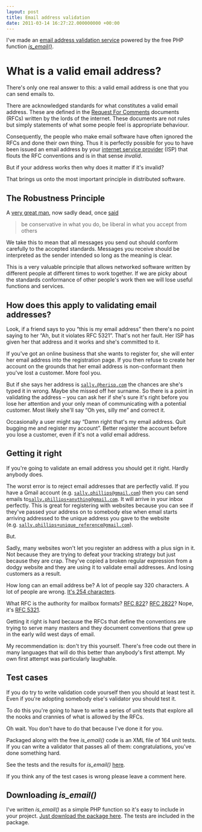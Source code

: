 ```yaml
---
layout: post
title: Email address validation
date: 2011-03-14 16:27:22.000000000 +00:00
---
```

I've made an <a href="http://isemail.info" target="_blank">email address validation service</a> powered by the free PHP function <em><a href="http://code.google.com/p/isemail/" target="_blank">is_email()</a></em>.
<h1>What is a valid email address?</h1>
There's only one real answer to this: a valid email address is one that you can send emails to.

There are acknowledged standards for what constitutes a valid email address. These are defined in the <a href="http://en.wikipedia.org/wiki/Request_for_comments" target="_blank">Request For Comments</a> documents (RFCs) written by the lords of the internet. These documents are not rules but simply statements of what some people feel is appropriate behaviour.

Consequently, the people who make email software have often ignored the RFCs and done their own thing. Thus it is perfectly possible for you to have been issued an email address by your <a href="http://en.wikipedia.org/wiki/Internet_Service_Provider" target="_blank">internet service provider</a> (ISP) that flouts the RFC conventions and is in that sense <em>invalid</em>.

But if your address works then why does it matter if it's invalid?

That brings us onto the most important principle in distributed software.
<h2>The Robustness Principle</h2>
A <a href="http://en.wikipedia.org/wiki/Jon_Postel" target="_blank">very great man</a>, now sadly dead, once <a href="http://en.wikipedia.org/wiki/Robustness_principle" target="_blank">said</a>
<blockquote>be conservative in what you do, be liberal in what you accept from others</blockquote>
We take this to mean that all messages you send out should conform carefully to the accepted standards. Messages you receive should be interpreted as the sender intended so long as the meaning is clear.

This is a very valuable principle that allows networked software written by different people at different times to work together. If we are picky about the standards conformance of other people's work then we will lose useful functions and services.
<h2>How does this apply to validating email addresses?</h2>
Look, if a friend says to you “this is my email address” then there's no point saying to her “Ah, but it violates RFC 5321”. That's not her fault. Her ISP has given her that address and it works and she's committed to it.

If you've got an online business that she wants to register for, she will enter her email address into the registration page. If you then refuse to create her account on the grounds that her email address is non-conformant then you've lost a customer. More fool you.

But if she says her address is <code>sally.@herisp.com</code> the chances are she's typed it in wrong. Maybe she missed off her surname. So there is a point in validating the address – you can ask her if she's sure it's right before you lose her attention and your only mean of communicating with a potential customer. Most likely she'll say “Oh yes, silly me” and correct it.

Occasionally a user might say “Damn right that's my email address. Quit bugging me and register my account”. Better register the account before you lose a customer, even if it's not a <em>valid</em> email address.
<h2>Getting it right</h2>
If you're going to validate an email address you should get it right. Hardly anybody does.

The worst error is to reject email addresses that are perfectly valid. If you have a Gmail account (e.g. <code>sally.phillips@gmail.com</code>) then you can send emails to<code>sally.phillips+anything@gmail.com</code>. It will arrive in your inbox perfectly. This is great for registering with websites because you can see if they've passed your address on to somebody else when email starts arriving addressed to the unique address you gave to the website (e.g. <code>sally.phillips+unique_reference@gmail.com</code>).

But.

Sadly, many websites won't let you register an address with a plus sign in it. Not because they are trying to defeat your tracking strategy but just because they are crap. They've copied a broken regular expression from a dodgy website and they are using it to validate email addresses. And losing customers as a result.

How long can an email address be? A lot of people say 320 characters. A lot of people are wrong. <a href="http://www.rfc-editor.org/errata_search.php?rfc=3696&amp;eid=1690" target="_blank">It's 254 characters</a>.

What RFC is the authority for mailbox formats? <a href="http://tools.ietf.org/html/rfc822" target="_blank">RFC 822</a>? <a href="http://tools.ietf.org/html/rfc2822" target="_blank">RFC 2822</a>? Nope, it's <a href="http://tools.ietf.org/html/rfc5321" target="_blank">RFC 5321</a>.

Getting it right is hard because the RFCs that define the conventions are trying to serve many masters and they document conventions that grew up in the early wild west days of email.

My recommendation is: don't try this yourself. There's free code out there in many languages that will do this better than anybody's first attempt. My own first attempt was particularly laughable.
<h2>Test cases</h2>
If you do try to write validation code yourself then you should at least test it. Even if you're adopting somebody else's validator you should test it.

To do this you're going to have to write a series of unit tests that explore all the nooks and crannies of what is allowed by the RFCs.

Oh wait. You don't have to do that because I've done it for you.

Packaged along with the free <em>is_email()</em> code is an XML file of 164 unit tests. If you can write a validator that passes all of them: congratulations, you've done something hard.

See the tests and the results for <em>is_email()</em> <a href="http://isemail.info/_system/is_email/test/?all" target="_blank">here</a>.

If you think any of the test cases is wrong please leave a comment here.
<h2>Downloading <em>is_email()</em></h2>
I've written <em>is_email()</em> as a simple PHP function so it's easy to include in your project. <a href="http://code.google.com/p/isemail/downloads/list" target="_blank">Just download the package here</a>. The tests are included in the package.

&nbsp;
